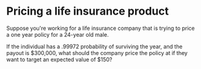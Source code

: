 # Pricing a life insurance product

Suppose you're working for a life insurance company that is trying to price a one year policy for a 24-year old male.

If the individual has a .99972 probability of surviving the year, and the payout is $300,000, what should the company price the policy at if they want to target an expected value of $150?
